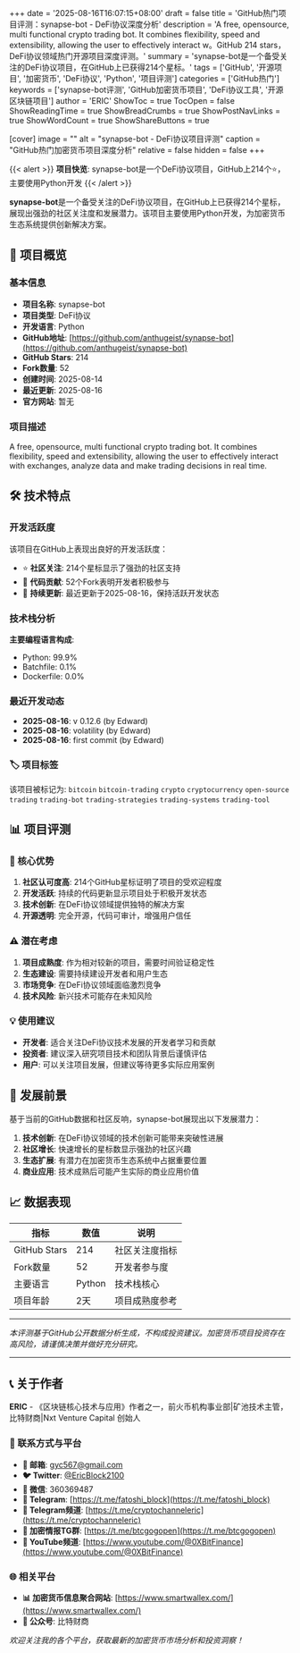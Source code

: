 +++
date = '2025-08-16T16:07:15+08:00'
draft = false
title = 'GitHub热门项目评测：synapse-bot - DeFi协议深度分析'
description = 'A free, opensource, multi functional crypto trading bot. It combines flexibility, speed and extensibility, allowing the user to effectively interact w。GitHub 214 stars，DeFi协议领域热门开源项目深度评测。'
summary = 'synapse-bot是一个备受关注的DeFi协议项目，在GitHub上已获得214个星标。'
tags = ['GitHub', '开源项目', '加密货币', 'DeFi协议', 'Python', '项目评测']
categories = ['GitHub热门']
keywords = ['synapse-bot评测', 'GitHub加密货币项目', 'DeFi协议工具', '开源区块链项目']
author = 'ERIC'
ShowToc = true
TocOpen = false
ShowReadingTime = true
ShowBreadCrumbs = true
ShowPostNavLinks = true
ShowWordCount = true
ShowShareButtons = true

[cover]
image = ""
alt = "synapse-bot - DeFi协议项目评测"
caption = "GitHub热门加密货币项目深度分析"
relative = false
hidden = false
+++

{{< alert >}}
**项目快览**: synapse-bot是一个DeFi协议项目，GitHub上214个⭐，主要使用Python开发
{{< /alert >}}

**synapse-bot**是一个备受关注的DeFi协议项目，在GitHub上已获得214个星标，展现出强劲的社区关注度和发展潜力。该项目主要使用Python开发，为加密货币生态系统提供创新解决方案。

## 🎯 项目概览

### 基本信息
- **项目名称**: synapse-bot
- **项目类型**: DeFi协议
- **开发语言**: Python
- **GitHub地址**: [https://github.com/anthugeist/synapse-bot](https://github.com/anthugeist/synapse-bot)
- **GitHub Stars**: 214
- **Fork数量**: 52
- **创建时间**: 2025-08-14
- **最近更新**: 2025-08-16
- **官方网站**: 暂无

### 项目描述
A free, opensource, multi functional crypto trading bot. It combines flexibility, speed and extensibility, allowing the user to effectively interact with exchanges, analyze data and make trading decisions in real time.

## 🛠️ 技术特点

### 开发活跃度
该项目在GitHub上表现出良好的开发活跃度：
- ⭐ **社区关注**: 214个星标显示了强劲的社区支持
- 🔄 **代码贡献**: 52个Fork表明开发者积极参与
- 📅 **持续更新**: 最近更新于2025-08-16，保持活跃开发状态

### 技术栈分析

**主要编程语言构成**:
- Python: 99.9%
- Batchfile: 0.1%
- Dockerfile: 0.0%


### 最近开发动态
- **2025-08-16**: v 0.12.6 (by Edward)
- **2025-08-16**: volatility (by Edward)
- **2025-08-16**: first commit (by Edward)


### 🏷️ 项目标签
该项目被标记为: `bitcoin` `bitcoin-trading` `crypto` `cryptocurrency` `open-source` `trading` `trading-bot` `trading-strategies` `trading-systems` `trading-tool`


## 📊 项目评测

### 🎯 核心优势
1. **社区认可度高**: 214个GitHub星标证明了项目的受欢迎程度
2. **开发活跃**: 持续的代码更新显示项目处于积极开发状态
3. **技术创新**: 在DeFi协议领域提供独特的解决方案
4. **开源透明**: 完全开源，代码可审计，增强用户信任

### ⚠️ 潜在考虑
1. **项目成熟度**: 作为相对较新的项目，需要时间验证稳定性
2. **生态建设**: 需要持续建设开发者和用户生态
3. **市场竞争**: 在DeFi协议领域面临激烈竞争
4. **技术风险**: 新兴技术可能存在未知风险

### 💡 使用建议
- **开发者**: 适合关注DeFi协议技术发展的开发者学习和贡献
- **投资者**: 建议深入研究项目技术和团队背景后谨慎评估
- **用户**: 可以关注项目发展，但建议等待更多实际应用案例

## 🔮 发展前景

基于当前的GitHub数据和社区反响，synapse-bot展现出以下发展潜力：

1. **技术创新**: 在DeFi协议领域的技术创新可能带来突破性进展
2. **社区增长**: 快速增长的星标数显示强劲的社区兴趣
3. **生态扩展**: 有潜力在加密货币生态系统中占据重要位置
4. **商业应用**: 技术成熟后可能产生实际的商业应用价值

## 📈 数据表现

| 指标 | 数值 | 说明 |
|------|------|------|
| GitHub Stars | 214 | 社区关注度指标 |
| Fork数量 | 52 | 开发者参与度 |
| 主要语言 | Python | 技术栈核心 |
| 项目年龄 | 2天 | 项目成熟度参考 |

---

*本评测基于GitHub公开数据分析生成，不构成投资建议。加密货币项目投资存在高风险，请谨慎决策并做好充分研究。*

---

## 📞 关于作者

**ERIC** - 《区块链核心技术与应用》作者之一，前火币机构事业部|矿池技术主管，比特财商|Nxt Venture Capital 创始人

### 🔗 联系方式与平台

- **📧 邮箱**: [gyc567@gmail.com](mailto:gyc567@gmail.com)
- **🐦 Twitter**: [@EricBlock2100](https://twitter.com/EricBlock2100)
- **💬 微信**: 360369487
- **📱 Telegram**: [https://t.me/fatoshi_block](https://t.me/fatoshi_block)
- **📢 Telegram频道**: [https://t.me/cryptochanneleric](https://t.me/cryptochanneleric)
- **👥 加密情报TG群**: [https://t.me/btcgogopen](https://t.me/btcgogopen)
- **🎥 YouTube频道**: [https://www.youtube.com/@0XBitFinance](https://www.youtube.com/@0XBitFinance)

### 🌐 相关平台

- **📊 加密货币信息聚合网站**: [https://www.smartwallex.com/](https://www.smartwallex.com/)
- **📖 公众号**: 比特财商

*欢迎关注我的各个平台，获取最新的加密货币市场分析和投资洞察！*
